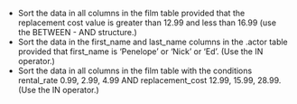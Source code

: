 - Sort the data in all columns in the film table provided that the replacement cost value is greater than 12.99 and less than 16.99 (use the BETWEEN - AND structure.)
- Sort the data in the first_name and last_name columns in the .actor table provided that first_name is ‘Penelope’ or ‘Nick’ or ‘Ed’. (Use the IN operator.)
- Sort the data in all columns in the film table with the conditions rental_rate 0.99, 2.99, 4.99 AND replacement_cost 12.99, 15.99, 28.99. (Use the IN operator.)